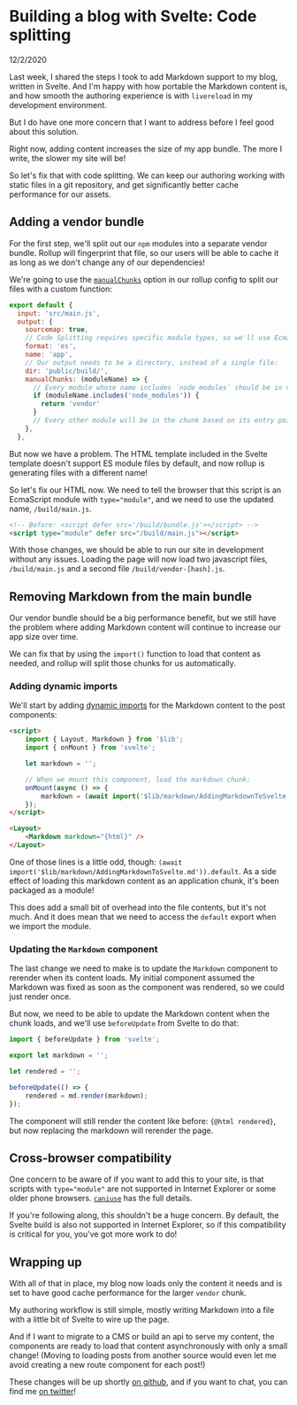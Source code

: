 # Building a blog with Svelte: Code splitting

12/2/2020

Last week, I shared the steps I took to add Markdown support to my blog, written in Svelte. And I'm happy with how portable the Markdown content is, and how smooth the authoring experience is with `livereload` in my development environment.

But I do have one more concern that I want to address before I feel good about this solution.

Right now, adding content increases the size of my app bundle. The more I write, the slower my site will be!

So let's fix that with code splitting. We can keep our authoring working with static files in a git repository, and get significantly better cache performance for our assets.

## Adding a vendor bundle

For the first step, we'll split out our `npm` modules into a separate vendor bundle. Rollup will fingerprint that file, so our users will be able to cache it as long as we don't change any of our dependencies!

We're going to use the [`manualChunks`](https://rollupjs.org/guide/en/#outputmanualchunks) option in our rollup config to split our files with a custom function:

```javascript
export default {
  input: 'src/main.js',
  output: {
    sourcemap: true,
    // Code Splitting requires specific module types, so we'll use EcmaScript modules:
    format: 'es',
    name: 'app',
    // Our output needs to be a directory, instead of a single file:
    dir: 'public/build/',
    manualChunks: (moduleName) => {
      // Every module whose name includes `node_modules` should be in vendor:
      if (moduleName.includes('node_modules')) {
        return 'vendor'
      }
      // Every other module will be in the chunk based on its entry point!
    },
  },
```

But now we have a problem. The HTML template included in the Svelte template doesn't support ES module files by default, and now rollup is generating files with a different name!

So let's fix our HTML now. We need to tell the browser that this script is an EcmaScript module with `type="module"`, and we need to use the updated name, `/build/main.js`.

```html
<!-- Before: <script defer src='/build/bundle.js'></script> -->
<script type="module" defer src="/build/main.js"></script>
```

With those changes, we should be able to run our site in development without any issues. Loading the page will now load two javascript files, `/build/main.js` and a second file `/build/vendor-[hash].js`.

## Removing Markdown from the main bundle

Our vendor bundle should be a big performance benefit, but we still have the problem where adding Markdown content will continue to increase our app size over time.

We can fix that by using the `import()` function to load that content as needed, and rollup will split those chunks for us automatically.

### Adding dynamic imports

We'll start by adding [dynamic imports](https://rollupjs.org/guide/en/#dynamic-import) for the Markdown content to the post components:

```html
<script>
	import { Layout, Markdown } from '$lib';
	import { onMount } from 'svelte';

	let markdown = '';

	// When we mount this component, load the markdown chunk:
	onMount(async () => {
		markdown = (await import('$lib/markdown/AddingMarkdownToSvelte.md')).default;
	});
</script>

<Layout>
	<Markdown markdown="{html}" />
</Layout>
```

One of those lines is a little odd, though: `(await import('$lib/markdown/AddingMarkdownToSvelte.md')).default`. As a side effect of loading this markdown content as an application chunk, it's been packaged as a module!

This does add a small bit of overhead into the file contents, but it's not much. And it does mean that we need to access the `default` export when we import the module.

### Updating the `Markdown` component

The last change we need to make is to update the `Markdown` component to rerender when its content loads. My initial component assumed the Markdown was fixed as soon as the component was rendered, so we could just render once.

But now, we need to be able to update the Markdown content when the chunk loads, and we'll use `beforeUpdate` from Svelte to do that:

```javascript
import { beforeUpdate } from 'svelte';

export let markdown = '';

let rendered = '';

beforeUpdate(() => {
	rendered = md.render(markdown);
});
```

The component will still render the content like before: `{@html rendered}`, but now replacing the markdown will rerender the page.

## Cross-browser compatibility

One concern to be aware of if you want to add this to your site, is that scripts with `type="module"` are not supported in Internet Explorer or some older phone browsers. [`caniuse`](https://caniuse.com/es6-module) has the full details.

If you're following along, this shouldn't be a huge concern. By default, the Svelte build is also not supported in Internet Explorer, so if this compatibility is critical for you, you've got more work to do!

## Wrapping up

With all of that in place, my blog now loads only the content it needs and is set to have good cache performance for the larger `vendor` chunk.

My authoring workflow is still simple, mostly writing Markdown into a file with a little bit of Svelte to wire up the page.

And if I want to migrate to a CMS or build an api to serve my content, the components are ready to load that content asynchronously with only a small change! (Moving to loading posts from another source would even let me avoid creating a new route component for each post!)

These changes will be up shortly [on github](https://github.com/chrsjxn/svelte-plus-markdown), and if you want to chat, you can find me [on twitter](https://twitter.com/c_jackson_js)!
